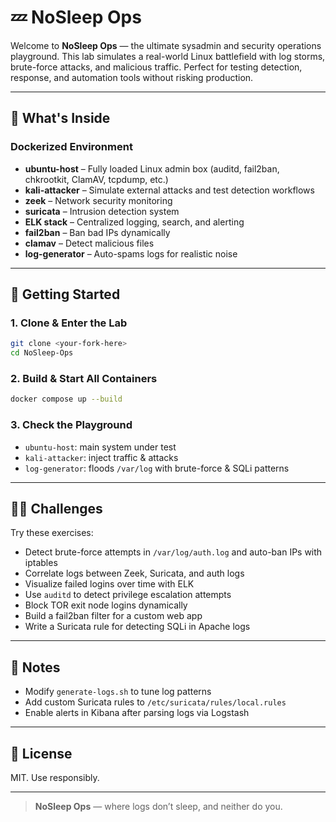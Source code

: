 # 💤 NoSleep Ops

Welcome to **NoSleep Ops** — the ultimate sysadmin and security operations playground.
This lab simulates a real-world Linux battlefield with log storms, brute-force attacks, and malicious traffic. Perfect for testing detection, response, and automation tools without risking production.

---

## 🧰 What's Inside

### Dockerized Environment
- **ubuntu-host** – Fully loaded Linux admin box (auditd, fail2ban, chkrootkit, ClamAV, tcpdump, etc.)
- **kali-attacker** – Simulate external attacks and test detection workflows
- **zeek** – Network security monitoring
- **suricata** – Intrusion detection system
- **ELK stack** – Centralized logging, search, and alerting
- **fail2ban** – Ban bad IPs dynamically
- **clamav** – Detect malicious files
- **log-generator** – Auto-spams logs for realistic noise

---

## 🚀 Getting Started

### 1. Clone & Enter the Lab
```bash
git clone <your-fork-here>
cd NoSleep-Ops
```

### 2. Build & Start All Containers
```bash
docker compose up --build
```

### 3. Check the Playground
- `ubuntu-host`: main system under test
- `kali-attacker`: inject traffic & attacks
- `log-generator`: floods `/var/log` with brute-force & SQLi patterns

---

## 🕵️‍♂️ Challenges

Try these exercises:

- Detect brute-force attempts in `/var/log/auth.log` and auto-ban IPs with iptables
- Correlate logs between Zeek, Suricata, and auth logs
- Visualize failed logins over time with ELK
- Use `auditd` to detect privilege escalation attempts
- Block TOR exit node logins dynamically
- Build a fail2ban filter for a custom web app
- Write a Suricata rule for detecting SQLi in Apache logs

---

## 📎 Notes

- Modify `generate-logs.sh` to tune log patterns
- Add custom Suricata rules to `/etc/suricata/rules/local.rules`
- Enable alerts in Kibana after parsing logs via Logstash

---

## 📜 License
MIT. Use responsibly.

---

> **NoSleep Ops** — where logs don’t sleep, and neither do you.
